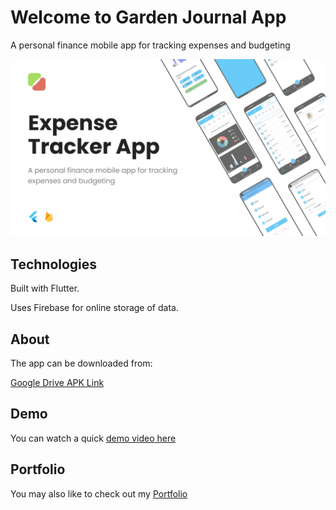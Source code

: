 # Welcome to Garden Journal App

A personal finance mobile app for tracking expenses and budgeting

![Cover image](/assets/images/ET_BG.png)

## Technologies

Built with Flutter.

Uses Firebase for online storage of data.

## About

The app can be downloaded from:

[Google Drive APK Link](https://drive.google.com/drive/u/0/folders/1atgBxQzbCdNSRrds6noeQ2sbJyVG8857)

## Demo

You can watch a quick [demo video here](https://www.youtube.com/watch?v=gGJ1nV5cT9k)

## Portfolio

You may also like to check out my [Portfolio](https://kakashiorion.github.io/portfolio-website/)